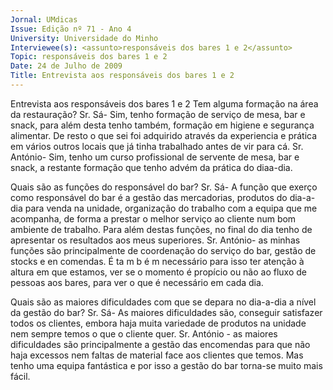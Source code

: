 ```yaml
---
Jornal: UMdicas
Issue: Edição nº 71 - Ano 4
University: Universidade do Minho
Interviewee(s): <assunto>responsáveis dos bares 1 e 2</assunto>
Topic: responsáveis dos bares 1 e 2
Date: 24 de Julho de 2009
Title: Entrevista aos responsáveis dos bares 1 e 2
---
```


Entrevista aos responsáveis dos bares 1 e 2
Tem alguma formação na área da
restauração?
Sr. Sá- Sim, tenho formação de
serviço de mesa, bar e snack, para
além desta tenho também,
formação em higiene e segurança
alimentar. De resto o que sei foi
adquirido através da experiencia e
prática em vários outros locais que
já tinha trabalhado antes de vir
para cá.
Sr. António- Sim, tenho um curso
profissional de servente de mesa,
bar e snack, a restante formação
que tenho advém da prática do diaa-dia.

Quais são as funções do
responsável do bar?
Sr. Sá- A função que exerço como
responsável do bar é a gestão das
mercadorias, produtos do dia-a-dia
para venda na unidade,
organização do trabalho com a
equipa que me acompanha, de
forma a prestar o melhor serviço ao
cliente num bom ambiente de
trabalho. Para além destas
funções, no final do dia tenho de
apresentar os resultados aos meus
superiores.
Sr. António- as minhas funções são
principalmente de coordenação do
serviço do bar, gestão de stocks e
en comendas. É ta m b é m
necessário para isso ter atenção à
altura em que estamos, ver se o
momento é propício ou não ao fluxo
de pessoas aos bares, para ver o
que é necessário em cada dia.

Quais são as maiores
dificuldades com que se depara
no dia-a-dia a nível da gestão do
bar?
Sr. Sá- As maiores dificuldades são,
conseguir satisfazer todos os
clientes, embora haja muita
variedade de produtos na unidade
nem sempre temos o que o cliente
quer.
Sr. António - as maiores
dificuldades são principalmente a
gestão das encomendas para que
não haja excessos nem faltas de
material face aos clientes que
temos. Mas tenho uma equipa
fantástica e por isso a gestão do
bar torna-se muito mais fácil.